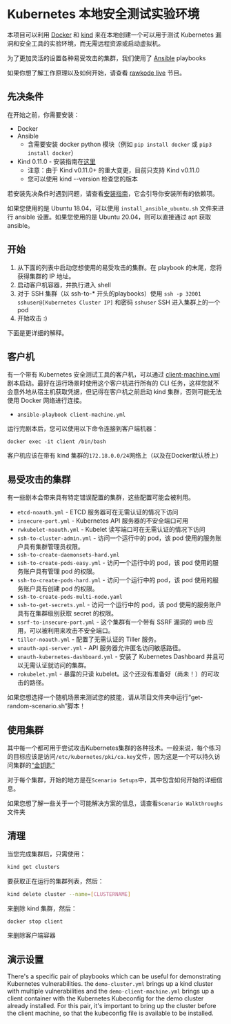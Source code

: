 # Kubernetes 本地安全测试实验环境

本项目可以利用 [Docker](https://www.docker.com) 和 [kind](https://kind.sigs.k8s.io/) 来在本地创建一个可以用于测试 Kubernetes 漏洞和安全工具的实验环境，而无需远程资源或启动虚拟机。

为了更加灵活的设置各种易受攻击的集群，我们使用了 [Ansible](https://www.ansible.com/) playbooks

如果你想了解工作原理以及如何开始，请查看 [rawkode live](https://www.youtube.com/watch?reload=9&v=Srd1qqxDReA&t=6s) 节目。

## 先决条件

在开始之前，你需要安装：

- Docker
- Ansible
  - 含需要安装 docker python 模块（例如 `pip install docker` 或 `pip3 install docker`）
- Kind 0.11.0 - 安装指南在[这里](https://kind.sigs.k8s.io/docs/user/quick-start/)
  - 注意：由于 Kind v0.11.0+ 的重大变更，目前只支持 Kind v0.11.0
  - 您可以使用 kind --version 检查您的版本

若安装先决条件时遇到问题，请查看[安装指南](https://www.youtube.com/watch?v=y9PbNDdtHGo)，它会引导你安装所有的依赖项。

如果您使用的是 Ubuntu 18.04，可以使用 `install_ansible_ubuntu.sh` 文件来进行 ansible 设置。如果您使用的是 Ubuntu 20.04，则可以直接通过 apt 获取 ansible。

## 开始

1. 从下面的列表中启动您想使用的易受攻击的集群。在 playbook 的末尾，您将获得集群的 IP 地址。
2. 启动客户机容器，并执行进入 shell
3. 对于 SSH 集群（以 ssh-to-* 开头的playbooks）使用 `ssh -p 32001 sshuser@[Kubernetes Cluster IP]` 和密码 `sshuser` SSH 进入集群上的一个 pod
4. 开始攻击 :)

下面是更详细的解释。

## 客户机

有一个带有 Kubernetes 安全测试工具的客户机，可以通过 [client-machine.yml](./client-machine.yml) 剧本启动。最好在运行场景时使用这个客户机进行所有的 CLI 任务，这样您就不会意外地从宿主机获取凭据，但记得在客户机之前启动 kind 集群，否则可能无法使用 Docker 网络进行连接。

- `ansible-playbook client-machine.yml`

运行完剧本后，您可以使用以下命令连接到客户端机器：

`docker exec -it client /bin/bash`

客户机应该在带有 kind 集群的`172.18.0.0/24`网络上（以及在Docker默认桥上）

## 易受攻击的集群

有一些剧本会带来具有特定错误配置的集群，这些配置可能会被利用。

- `etcd-noauth.yml` - ETCD 服务器可在无需认证的情况下访问
- `insecure-port.yml` - Kubernetes API 服务器的不安全端口可用
- `rwkubelet-noauth.yml` - Kubelet 读写端口可在无需认证的情况下访问
- `ssh-to-cluster-admin.yml` - 访问一个运行中的 pod，该 pod 使用的服务账户具有集群管理员权限。
- `ssh-to-create-daemonsets-hard.yml`
- `ssh-to-create-pods-easy.yml` - 访问一个运行中的 pod，该 pod 使用的服务账户具有管理 pod 的权限。
- `ssh-to-create-pods-hard.yml` - 访问一个运行中的 pod，该 pod 使用的服务账户具有创建 pod 的权限。
- `ssh-to-create-pods-multi-node.yaml`
- `ssh-to-get-secrets.yml` - 访问一个运行中的 pod，该 pod 使用的服务账户具有在集群级别获取 secret 的权限。
- `ssrf-to-insecure-port.yml` - 这个集群有一个带有 SSRF 漏洞的 web 应用，可以被利用来攻击不安全端口。
- `tiller-noauth.yml` - 配置了无需认证的 Tiller 服务。
- `unauth-api-server.yml` - API 服务器允许匿名访问敏感路径。
- `unauth-kubernetes-dashboard.yml` - 安装了 Kubernetes Dashboard 并且可以无需认证就访问的集群。
- `rokubelet.yml` - 暴露的只读 kubelet。这个还没有准备好（尚未！）的可攻击的路径。

如果您想选择一个随机场景来测试您的技能，请从项目文件夹中运行“get-random-scenario.sh”脚本！

## 使用集群

其中每一个都可用于尝试攻击Kubernetes集群的各种技术。一般来说，每个练习的目标应该是访问`/etc/kubernetes/pki/ca.key`文件，因为这是一个可以持久访问集群的[“金钥匙”](https://raesene.github.io/blog/2019/04/16/kubernetes-certificate-auth-golden-key/)

对于每个集群，开始的地方是在`Scenario Setups`中，其中包含如何开始的详细信息。

如果您想了解一些关于一个可能解决方案的信息，请查看`Scenario Walkthroughs`文件夹

## 清理

当您完成集群后，只需使用：

```bash
kind get clusters
```

要获取正在运行的集群列表，然后：

```bash
kind delete cluster --name=[CLUSTERNAME]
```

来删除 kind 集群，然后：

```bash
docker stop client
```

来删除客户端容器

## 演示设置

There's a specific pair of playbooks which can be useful for demonstrating Kubernetes vulnerabilities.  the `demo-cluster.yml` brings up a kind cluster with multiple vulnerabilities and the `demo-client-machine.yml` brings up a client container with the Kubernetes Kubeconfig for the demo cluster already installed.  For this pair, it's important to bring up the cluster before the client machine, so that the kubeconfig file is available to be installed.
